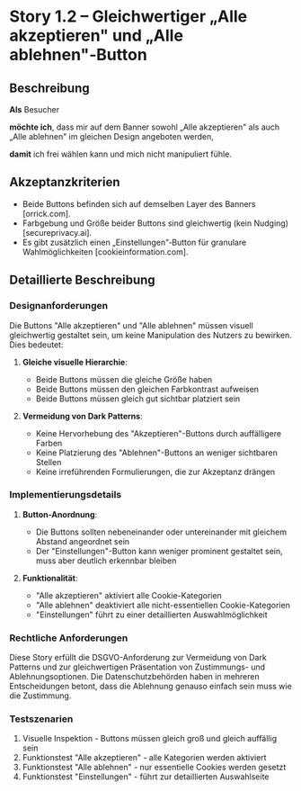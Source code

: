# Story 1.2 – Gleichwertiger „Alle akzeptieren" und „Alle ablehnen"‑Button

## Beschreibung

**Als** Besucher

**möchte ich**, dass mir auf dem Banner sowohl „Alle akzeptieren" als auch „Alle ablehnen" im gleichen Design angeboten werden,

**damit** ich frei wählen kann und mich nicht manipuliert fühle.

## Akzeptanzkriterien

- Beide Buttons befinden sich auf demselben Layer des Banners [orrick.com].
- Farbgebung und Größe beider Buttons sind gleichwertig (kein Nudging) [secureprivacy.ai].
- Es gibt zusätzlich einen „Einstellungen"‑Button für granulare Wahlmöglichkeiten [cookieinformation.com].

## Detaillierte Beschreibung

### Designanforderungen
Die Buttons "Alle akzeptieren" und "Alle ablehnen" müssen visuell gleichwertig gestaltet sein, um keine Manipulation des Nutzers zu bewirken. Dies bedeutet:

1. **Gleiche visuelle Hierarchie**:
   - Beide Buttons müssen die gleiche Größe haben
   - Beide Buttons müssen den gleichen Farbkontrast aufweisen
   - Beide Buttons müssen gleich gut sichtbar platziert sein

2. **Vermeidung von Dark Patterns**:
   - Keine Hervorhebung des "Akzeptieren"-Buttons durch auffälligere Farben
   - Keine Platzierung des "Ablehnen"-Buttons an weniger sichtbaren Stellen
   - Keine irreführenden Formulierungen, die zur Akzeptanz drängen

### Implementierungsdetails
1. **Button-Anordnung**:
   - Die Buttons sollten nebeneinander oder untereinander mit gleichem Abstand angeordnet sein
   - Der "Einstellungen"-Button kann weniger prominent gestaltet sein, muss aber deutlich erkennbar bleiben

2. **Funktionalität**:
   - "Alle akzeptieren" aktiviert alle Cookie-Kategorien
   - "Alle ablehnen" deaktiviert alle nicht-essentiellen Cookie-Kategorien
   - "Einstellungen" führt zu einer detaillierten Auswahlmöglichkeit

### Rechtliche Anforderungen
Diese Story erfüllt die DSGVO-Anforderung zur Vermeidung von Dark Patterns und zur gleichwertigen Präsentation von Zustimmungs- und Ablehnungsoptionen. Die Datenschutzbehörden haben in mehreren Entscheidungen betont, dass die Ablehnung genauso einfach sein muss wie die Zustimmung.

### Testszenarien
1. Visuelle Inspektion - Buttons müssen gleich groß und gleich auffällig sein
2. Funktionstest "Alle akzeptieren" - alle Kategorien werden aktiviert
3. Funktionstest "Alle ablehnen" - nur essentielle Cookies werden gesetzt
4. Funktionstest "Einstellungen" - führt zur detaillierten Auswahlseite
